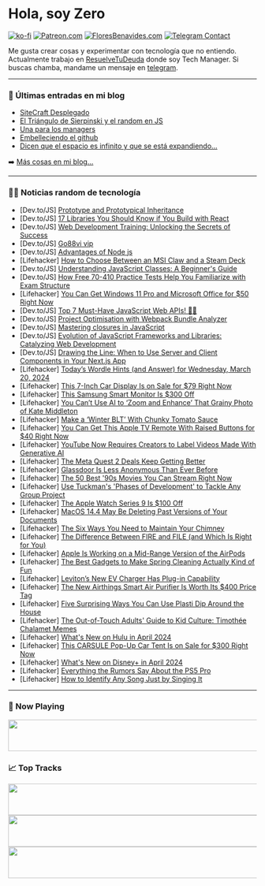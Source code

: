 # Hola, soy Zero

[![ko-fi](https://ko-fi.com/img/githubbutton_sm.svg)](https://ko-fi.com/J3J4N0LUK)
[![Patreon.com](https://img.shields.io/endpoint.svg?url=https%3A%2F%2Fshieldsio-patreon.vercel.app%2Fapi%3Fusername%3Dzerodragon%26type%3Dpatrons&style=for-the-badge)](https://patreon.com/zerodragon)
[![FloresBenavides.com](https://img.shields.io/website?down_message=oops&label=MiBlog&style=for-the-badge&up_message=online&url=https%3A%2F%2Ffloresbenavides.com)](https://floresbenavides.com)
[![Telegram Contact](https://img.shields.io/badge/escr%C3%ADbeme-ZeroDragon-%2326A5E4?style=for-the-badge&logo=telegram)](https://t.me/zerodragon)

Me gusta crear cosas y experimentar con tecnología que no entiendo.
Actualmente trabajo en [ResuelveTuDeuda](http://github.com/resuelve) donde soy Tech Manager.
Si buscas chamba, mandame un mensaje en [telegram](https://t.me/zerodragon).

---

### 📕 Últimas entradas en mi blog
<!-- BLOG-POST-LIST:START -->
- [SiteCraft Desplegado](https://floresbenavides.com/sitecraft-desplegado/)
- [El Triángulo de Sierpinski y el random en JS](https://floresbenavides.com/el-triangulo-de-sierpinski-y-el-random-en-js/)
- [Una para los managers](https://floresbenavides.com/una-para-los-managers/)
- [Embelleciendo el github](https://floresbenavides.com/embelleciendo-el-github/)
- [Dicen que el espacio es infinito y que se está expandiendo…](https://floresbenavides.com/dicen-que-el-espacio-es-infinito-y-que-se-esta-expandiendo/)
<!-- BLOG-POST-LIST:END -->

➡️ [Más cosas en mi blog...](https://floresbenavides.com)

---

### 👨‍💻 Noticias random de tecnología
<!-- TECH-POSTS:START -->
- [Dev.to/JS] [Prototype and Prototypical Inheritance](https://dev.to/hesxo/prototype-and-prototypical-inheritance-51e3)
- [Dev.to/JS] [17 Libraries You Should Know if You Build with React](https://dev.to/copilotkit/libraries-you-should-know-if-you-build-with-react-1807)
- [Dev.to/JS] [Web Development Training: Unlocking the Secrets of Success](https://dev.to/ppaannkkaajj9927/web-development-training-unlocking-the-secrets-of-success-367n)
- [Dev.to/JS] [Go88vi vip](https://dev.to/go88vivipvn/go88vi-vip-4e5m)
- [Dev.to/JS] [Advantages of Node js](https://dev.to/mileswebhosting/advantages-of-node-js-18ea)
- [Lifehacker] [How to Choose Between an MSI Claw and a Steam Deck](https://lifehacker.com/tech/msi-claw-versus-steam-deck-review)
- [Dev.to/JS] [Understanding JavaScript Classes: A Beginner&#39;s Guide](https://dev.to/hkp22/understanding-javascript-classes-a-beginners-guide-8ki)
- [Dev.to/JS] [How Free 70-410 Practice Tests Help You Familiarize with Exam Structure](https://dev.to/hatenjus/how-free-70-410-practice-tests-help-you-familiarize-with-exam-structure-25o8)
- [Lifehacker] [You Can Get Windows 11 Pro and Microsoft Office for $50 Right Now](https://lifehacker.com/tech/windows-11-pro-microsoft-office-sale)
- [Dev.to/JS] [Top 7 Must-Have JavaScript Web APIs! 🚀🌐](https://dev.to/ihssmaheel/top-7-must-have-javascript-web-apis-5fn8)
- [Dev.to/JS] [Project Optimisation with Webpack Bundle Analyzer](https://dev.to/melihs/project-optimisation-with-webpack-bundle-analyzer-2bnd)
- [Dev.to/JS] [Mastering closures in JavaScript](https://dev.to/tahazsh/mastering-closures-in-javascript-1857)
- [Dev.to/JS] [Evolution of JavaScript Frameworks and Libraries: Catalyzing Web Development](https://dev.to/outstandingvick/evolution-of-javascript-frameworks-and-libraries-catalyzing-web-development-5g35)
- [Dev.to/JS] [Drawing the Line: When to Use Server and Client Components in Your Next.js App](https://dev.to/cybermaxi7/drawing-the-line-when-to-use-server-and-client-components-in-your-nextjs-app-27nd)
- [Lifehacker] [Today’s Wordle Hints &lpar;and Answer&rpar; for Wednesday, March 20, 2024](https://lifehacker.com/entertainment/wordle-hint-answer-today)
- [Lifehacker] [This 7-Inch Car Display Is on Sale for $79 Right Now](https://lifehacker.com/7-inch-car-display)
- [Lifehacker] [This Samsung Smart Monitor Is $300 Off](https://lifehacker.com/tech/samsung-smart-monitor-deal)
- [Lifehacker] [You Can’t Use AI to ‘Zoom and Enhance’ That Grainy Photo of Kate Middleton](https://lifehacker.com/tech/ai-zoom-and-enhance-doesnt-actually-work)
- [Lifehacker] [Make a ‘Winter BLT’ With Chunky Tomato Sauce](https://lifehacker.com/food-drink/winter-blt-with-chunky-tomato-sauce)
- [Lifehacker] [You Can Get This Apple TV Remote With Raised Buttons for $40 Right Now](https://lifehacker.com/tech/apple-tv-remote-sale)
- [Lifehacker] [YouTube Now Requires Creators to Label Videos Made With Generative AI](https://lifehacker.com/tech/youtube-requires-creators-to-label-videos-made-with-generative-ai)
- [Lifehacker] [The Meta Quest 2 Deals Keep Getting Better](https://lifehacker.com/entertainment/meta-quest-2-bundle-sale-on-amazon)
- [Lifehacker] [Glassdoor Is Less Anonymous Than Ever Before](https://lifehacker.com/work/glassdoor-is-less-anonymous-than-ever-before)
- [Lifehacker] [The 50 Best &#39;90s Movies You Can Stream Right Now](https://lifehacker.com/the-best-90s-movies-you-can-stream-right-now-1850921813)
- [Lifehacker] [Use Tuckman&#39;s &#39;Phases of Development&#39; to Tackle Any Group Project](https://lifehacker.com/work/tuckmans-phases-of-development-for-group-projects)
- [Lifehacker] [The Apple Watch Series 9 Is $100 Off](https://lifehacker.com/tech/apple-watch-series-9-discount)
- [Lifehacker] [MacOS 14.4 May Be Deleting Past Versions of Your Documents](https://lifehacker.com/tech/macos-144-has-a-bug-that-deletes-your-data)
- [Lifehacker] [The Six Ways You Need to Maintain Your Chimney](https://lifehacker.com/home/six-ways-maintain-chimney)
- [Lifehacker] [The Difference Between FIRE and FILE &lpar;and Which Is Right for You&rpar;](https://lifehacker.com/money/difference-between-fire-and-file-which-is-right-for-you)
- [Lifehacker] [Apple Is Working on a Mid-Range Version of the AirPods](https://lifehacker.com/tech/apple-working-on-mid-range-airpods-version)
- [Lifehacker] [The Best Gadgets to Make Spring Cleaning Actually Kind of Fun](https://lifehacker.com/home/best-spring-cleaning-products)
- [Lifehacker] [Leviton’s New EV Charger Has Plug-in Capability](https://lifehacker.com/travel/leviton-new-ev-charger-plugs-in-regular-outlet)
- [Lifehacker] [The New Airthings Smart Air Purifier Is Worth Its $400 Price Tag](https://lifehacker.com/tech/airthings-smart-air-purifier-review)
- [Lifehacker] [Five Surprising Ways You Can Use Plasti Dip Around the House](https://lifehacker.com/home/best-ways-to-use-plasti-dip)
- [Lifehacker] [The Out-of-Touch Adults&#39; Guide to Kid Culture: Timothée Chalamet Memes](https://lifehacker.com/entertainment/the-out-of-touch-adults-guide-to-kid-culture-timothee-chalamet-memes)
- [Lifehacker] [What&#39;s New on Hulu in April 2024](https://lifehacker.com/entertainment/whats-new-on-hulu-in-april-2024)
- [Lifehacker] [This CARSULE Pop-Up Car Tent Is on Sale for $300 Right Now](https://lifehacker.com/carsule-popup-car-tent-sale)
- [Lifehacker] [What&#39;s New on Disney+ in April 2024](https://lifehacker.com/entertainment/whats-new-on-disney-in-april-2024)
- [Lifehacker] [Everything the Rumors Say About the PS5 Pro](https://lifehacker.com/tech/everything-we-know-about-the-ps5-pro-so-far)
- [Lifehacker] [How to Identify Any Song Just by Singing It](https://lifehacker.com/how-to-identify-any-song-just-by-singing-it-1849039953)<!-- TECH-POSTS:END -->

---

### 🎵 Now Playing
<a href="https://spotify-now-playing-dun.vercel.app/now-playing?open"><img src="https://spotify-now-playing-dun.vercel.app/now-playing" width="540" height="64"></a>

### 📈 Top Tracks
<a href="https://spotify-now-playing-dun.vercel.app/top-tracks?i=1&open"><img src="https://spotify-now-playing-dun.vercel.app/top-tracks?i=1" width="540" height="64"></a>
<a href="https://spotify-now-playing-dun.vercel.app/top-tracks?i=2&open"><img src="https://spotify-now-playing-dun.vercel.app/top-tracks?i=2" width="540" height="64"></a>
<a href="https://spotify-now-playing-dun.vercel.app/top-tracks?i=3&open"><img src="https://spotify-now-playing-dun.vercel.app/top-tracks?i=3" width="540" height="64"></a>
